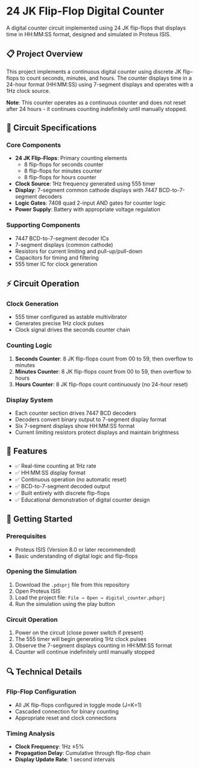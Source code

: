 # 24 JK Flip-Flop Digital Counter

A digital counter circuit implemented using 24 JK flip-flops that displays time in HH:MM:SS format, designed and simulated in Proteus ISIS.

## 📋 Project Overview

This project implements a continuous digital counter using discrete JK flip-flops to count seconds, minutes, and hours. The counter displays time in a 24-hour format (HH:MM:SS) using 7-segment displays and operates with a 1Hz clock source.

**Note**: This counter operates as a continuous counter and does not reset after 24 hours - it continues counting indefinitely until manually stopped.

## 🔧 Circuit Specifications

### Core Components
- **24 JK Flip-Flops**: Primary counting elements
  - 8 flip-flops for seconds counter
  - 8 flip-flops for minutes counter  
  - 8 flip-flops for hours counter
- **Clock Source**: 1Hz frequency generated using 555 timer
- **Display**: 7-segment common cathode displays with 7447 BCD-to-7-segment decoders
- **Logic Gates**: 7408 quad 2-input AND gates for counter logic
- **Power Supply**: Battery with appropriate voltage regulation

### Supporting Components
- 7447 BCD-to-7-segment decoder ICs
- 7-segment displays (common cathode)
- Resistors for current limiting and pull-up/pull-down
- Capacitors for timing and filtering
- 555 timer IC for clock generation

## ⚡ Circuit Operation

### Clock Generation
- 555 timer configured as astable multivibrator
- Generates precise 1Hz clock pulses
- Clock signal drives the seconds counter chain

### Counting Logic
1. **Seconds Counter**: 8 JK flip-flops count from 00 to 59, then overflow to minutes
2. **Minutes Counter**: 8 JK flip-flops count from 00 to 59, then overflow to hours  
3. **Hours Counter**: 8 JK flip-flops count continuously (no 24-hour reset)

### Display System
- Each counter section drives 7447 BCD decoders
- Decoders convert binary output to 7-segment display format
- Six 7-segment displays show HH:MM:SS format
- Current limiting resistors protect displays and maintain brightness

## 🎯 Features

- ✅ Real-time counting at 1Hz rate
- ✅ HH:MM:SS display format
- ✅ Continuous operation (no automatic reset)
- ✅ BCD-to-7-segment decoded output
- ✅ Built entirely with discrete flip-flops
- ✅ Educational demonstration of digital counter design

## 🚀 Getting Started

### Prerequisites
- Proteus ISIS (Version 8.0 or later recommended)
- Basic understanding of digital logic and flip-flops

### Opening the Simulation
1. Download the `.pdsprj` file from this repository
2. Open Proteus ISIS
3. Load the project file: `File → Open → digital_counter.pdsprj`
4. Run the simulation using the play button

### Circuit Operation
1. Power on the circuit (close power switch if present)
2. The 555 timer will begin generating 1Hz clock pulses
3. Observe the 7-segment displays counting in HH:MM:SS format
4. Counter will continue indefinitely until manually stopped

## 🔍 Technical Details

### Flip-Flop Configuration
- All JK flip-flops configured in toggle mode (J=K=1)
- Cascaded connection for binary counting
- Appropriate reset and clock connections

### Timing Analysis
- **Clock Frequency**: 1Hz ±5%
- **Propagation Delay**: Cumulative through flip-flop chain
- **Display Update Rate**: 1 second intervals
